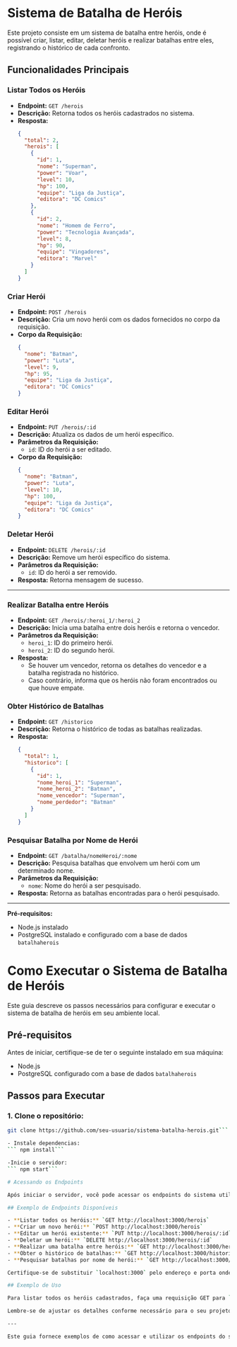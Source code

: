 # Sistema de Batalha de Heróis

Este projeto consiste em um sistema de batalha entre heróis, onde é possível criar, listar, editar, deletar heróis e realizar batalhas entre eles, registrando o histórico de cada confronto.

## Funcionalidades Principais

### Listar Todos os Heróis

- **Endpoint:** `GET /herois`
- **Descrição:** Retorna todos os heróis cadastrados no sistema.
- **Resposta:**
  ```json
  {
    "total": 2,
    "herois": [
      {
        "id": 1,
        "nome": "Superman",
        "power": "Voar",
        "level": 10,
        "hp": 100,
        "equipe": "Liga da Justiça",
        "editora": "DC Comics"
      },
      {
        "id": 2,
        "nome": "Homem de Ferro",
        "power": "Tecnologia Avançada",
        "level": 8,
        "hp": 90,
        "equipe": "Vingadores",
        "editora": "Marvel"
      }
    ]
  }
### Criar Herói

- **Endpoint:** `POST /herois`
- **Descrição:** Cria um novo herói com os dados fornecidos no corpo da requisição.
- **Corpo da Requisição:**
  ```json
  {
    "nome": "Batman",
    "power": "Luta",
    "level": 9,
    "hp": 95,
    "equipe": "Liga da Justiça",
    "editora": "DC Comics"
  }
### Editar Herói

- **Endpoint:** `PUT /herois/:id`
- **Descrição:** Atualiza os dados de um herói específico.
- **Parâmetros da Requisição:**
  - `id`: ID do herói a ser editado.
- **Corpo da Requisição:**
  ```json
  {
    "nome": "Batman",
    "power": "Luta",
    "level": 10,
    "hp": 100,
    "equipe": "Liga da Justiça",
    "editora": "DC Comics"
  }
### Deletar Herói

- **Endpoint:** `DELETE /herois/:id`
- **Descrição:** Remove um herói específico do sistema.
- **Parâmetros da Requisição:**
  - `id`: ID do herói a ser removido.
- **Resposta:** Retorna mensagem de sucesso.

---

### Realizar Batalha entre Heróis

- **Endpoint:** `GET /herois/:heroi_1/:heroi_2`
- **Descrição:** Inicia uma batalha entre dois heróis e retorna o vencedor.
- **Parâmetros da Requisição:**
  - `heroi_1`: ID do primeiro herói.
  - `heroi_2`: ID do segundo herói.
- **Resposta:**
  - Se houver um vencedor, retorna os detalhes do vencedor e a batalha registrada no histórico.
  - Caso contrário, informa que os heróis não foram encontrados ou que houve empate.
### Obter Histórico de Batalhas

- **Endpoint:** `GET /historico`
- **Descrição:** Retorna o histórico de todas as batalhas realizadas.
- **Resposta:**
  ```json
  {
    "total": 1,
    "historico": [
      {
        "id": 1,
        "nome_heroi_1": "Superman",
        "nome_heroi_2": "Batman",
        "nome_vencedor": "Superman",
        "nome_perdedor": "Batman"
      }
    ]
  }
### Pesquisar Batalha por Nome de Herói

- **Endpoint:** `GET /batalha/nomeHeroi/:nome`
- **Descrição:** Pesquisa batalhas que envolvem um herói com um determinado nome.
- **Parâmetros da Requisição:**
  - `nome`: Nome do herói a ser pesquisado.
- **Resposta:** Retorna as batalhas encontradas para o herói pesquisado.

---

**Pré-requisitos:**

- Node.js instalado
- PostgreSQL instalado e configurado com a base de dados `batalhaherois`

# Como Executar o Sistema de Batalha de Heróis

Este guia descreve os passos necessários para configurar e executar o sistema de batalha de heróis em seu ambiente local.

## Pré-requisitos

Antes de iniciar, certifique-se de ter o seguinte instalado em sua máquina:

- Node.js
- PostgreSQL configurado com a base de dados `batalhaherois`

## Passos para Executar

### 1. Clone o repositório:

```bash
git clone https://github.com/seu-usuario/sistema-batalha-herois.git```

- Instale dependencias:
``` npm install```

-Inicie o servidor:
``` npm start```

# Acessando os Endpoints

Após iniciar o servidor, você pode acessar os endpoints do sistema utilizando um cliente HTTP, como Postman ou Insomnia, ou navegando diretamente pelo navegador.

## Exemplo de Endpoints Disponíveis

- **Listar todos os heróis:** `GET http://localhost:3000/herois`
- **Criar um novo herói:** `POST http://localhost:3000/herois`
- **Editar um herói existente:** `PUT http://localhost:3000/herois/:id`
- **Deletar um herói:** `DELETE http://localhost:3000/herois/:id`
- **Realizar uma batalha entre heróis:** `GET http://localhost:3000/herois/:heroi_1/:heroi_2`
- **Obter o histórico de batalhas:** `GET http://localhost:3000/historico`
- **Pesquisar batalhas por nome de herói:** `GET http://localhost:3000/batalha/nomeHeroi/:nome`

Certifique-se de substituir `localhost:3000` pelo endereço e porta onde o servidor está sendo executado em seu ambiente local. Se necessário, substitua também os parâmetros dinâmicos, como `:id`, `:heroi_1`, `:heroi_2` e `:nome`, com valores válidos para interagir com os recursos específicos.

## Exemplo de Uso

Para listar todos os heróis cadastrados, faça uma requisição GET para `http://localhost:3000/herois` usando um cliente HTTP ou navegando diretamente pelo navegador.

Lembre-se de ajustar os detalhes conforme necessário para o seu projeto específico.

---

Este guia fornece exemplos de como acessar e utilizar os endpoints do sistema de batalha de heróis. Se precisar de mais informações ou suporte, consulte a documentação do sistema ou entre em contato com o desenvolvedor.

